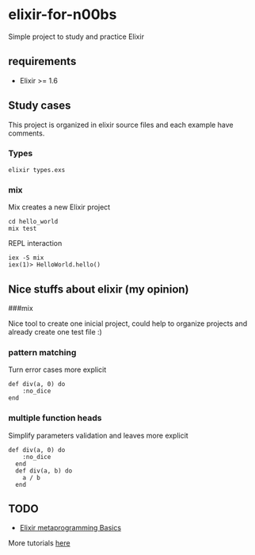 # elixir-for-n00bs

Simple project to study and practice Elixir

## requirements

 * Elixir >= 1.6


## Study cases

This project is organized in elixir source files and each example have comments.

### Types

    elixir types.exs

### mix

Mix creates a new Elixir project

    cd hello_world
    mix test

REPL interaction

    iex -S mix
    iex(1)> HelloWorld.hello()


## Nice stuffs about elixir (my opinion)

###mix

Nice tool to create one inicial project, could help to organize projects and already create one test file :)

### pattern matching

Turn error cases more explicit

```
def div(a, 0) do
    :no_dice
end
```

### multiple function heads 

Simplify parameters validation and leaves more explicit

```
def div(a, 0) do
    :no_dice
  end
  def div(a, b) do
    a / b
  end
```


## TODO

 * [Elixir metaprogramming Basics](http://code.tutsplus.com/articles/elixir-metaprogramming-basics--cms-30011?_ga=2.178450723.629753897.1531236672-992222023.1531236672)


More tutorials [here](https://tutsplus.com/tutorials/search/elixir)





